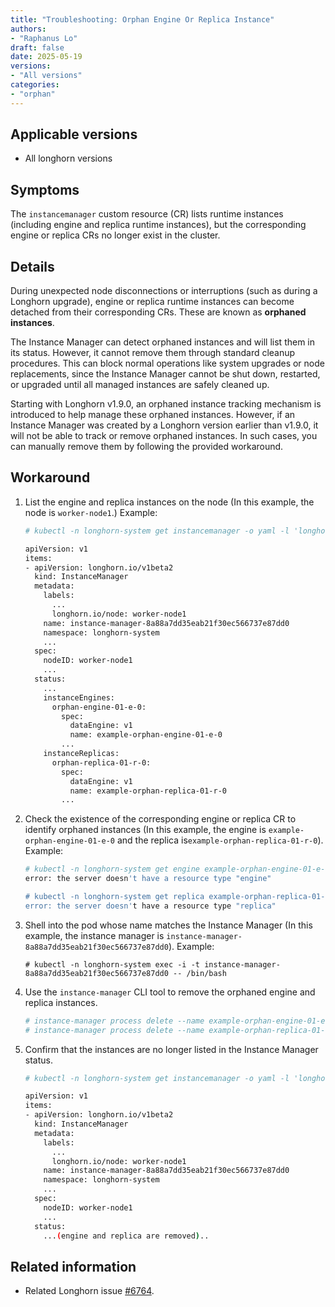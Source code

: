 ```yaml
---
title: "Troubleshooting: Orphan Engine Or Replica Instance"
authors:
- "Raphanus Lo"
draft: false
date: 2025-05-19
versions:
- "All versions"
categories:
- "orphan"
---
```


## Applicable versions

* All longhorn versions

## Symptoms

The `instancemanager` custom resource (CR) lists runtime instances (including engine and replica runtime instances), but the corresponding engine or replica CRs no longer exist in the cluster.

## Details

During unexpected node disconnections or interruptions (such as during a Longhorn upgrade), engine or replica runtime instances can become detached from their corresponding CRs. These are known as **orphaned instances**.

The Instance Manager can detect orphaned instances and will list them in its status. However, it cannot remove them through standard cleanup procedures. This can block normal operations like system upgrades or node replacements, since the Instance Manager cannot be shut down, restarted, or upgraded until all managed instances are safely cleaned up.

Starting with Longhorn v1.9.0, an orphaned instance tracking mechanism is introduced to help manage these orphaned instances. However, if an Instance Manager was created by a Longhorn version earlier than v1.9.0, it will not be able to track or remove orphaned instances. In such cases, you can manually remove them by following the provided workaround.

## Workaround

1. List the engine and replica instances on the node (In this example, the node is `worker-node1`.)
    Example:
    ```bash
    # kubectl -n longhorn-system get instancemanager -o yaml -l 'longhorn.io/data-engine=v1,longhorn.io/node=worker-node1'

    apiVersion: v1
    items:
    - apiVersion: longhorn.io/v1beta2
      kind: InstanceManager
      metadata:
        labels:
          ...
          longhorn.io/node: worker-node1
        name: instance-manager-8a88a7dd35eab21f30ec566737e87dd0
        namespace: longhorn-system
        ...
      spec:
        nodeID: worker-node1
        ...
      status:
        ...
        instanceEngines:
          orphan-engine-01-e-0:
            spec:
              dataEngine: v1
              name: example-orphan-engine-01-e-0
            ...
        instanceReplicas:
          orphan-replica-01-r-0:
            spec:
              dataEngine: v1
              name: example-orphan-replica-01-r-0
            ...
    ```
1. Check the existence of the corresponding engine or replica CR to identify orphaned instances (In this example, the engine is `example-orphan-engine-01-e-0` and the replica is`example-orphan-replica-01-r-0`).
    Example:
    ```bash
    # kubectl -n longhorn-system get engine example-orphan-engine-01-e-0
    error: the server doesn't have a resource type "engine"

    # kubectl -n longhorn-system get replica example-orphan-replica-01-r-0
    error: the server doesn't have a resource type "replica"
    ```
1. Shell into the pod whose name matches the Instance Manager (In this example, the instance manager is `instance-manager-8a88a7dd35eab21f30ec566737e87dd0`).
    Example:
    ```
    # kubectl -n longhorn-system exec -i -t instance-manager-8a88a7dd35eab21f30ec566737e87dd0 -- /bin/bash
    ```
1. Use the `instance-manager` CLI tool to remove the orphaned engine and replica instances.
    ```bash
    # instance-manager process delete --name example-orphan-engine-01-e-0
    # instance-manager process delete --name example-orphan-replica-01-r-0
    ```
1. Confirm that the instances are no longer listed in the Instance Manager status.
    ```bash
    # kubectl -n longhorn-system get instancemanager -o yaml -l 'longhorn.io/data-engine=v1,longhorn.io/node=worker-node1'

    apiVersion: v1
    items:
    - apiVersion: longhorn.io/v1beta2
      kind: InstanceManager
      metadata:
        labels:
          ...
          longhorn.io/node: worker-node1
        name: instance-manager-8a88a7dd35eab21f30ec566737e87dd0
        namespace: longhorn-system
        ...
      spec:
        nodeID: worker-node1
        ...
      status:
        ...(engine and replica are removed)..
    ```

## Related information

- Related Longhorn issue [#6764](https://github.com/longhorn/longhorn/issues/6764).
